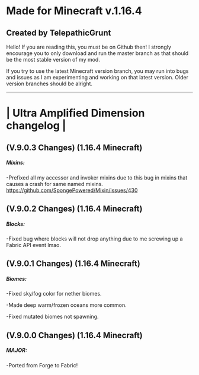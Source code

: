 # Made for Minecraft v.1.16.4

## Created by TelepathicGrunt



Hello! If you are reading this, you must be on Github then! I strongly encourage you to only download and run the master branch as that should be the most stable version of my mod. 

If you try to use the latest Minecraft version branch, you may run into bugs and issues as I am experimenting and working on that latest version. Older version branches should be alright.

---------------------------------------
# | Ultra Amplified Dimension changelog |

## (V.9.0.3 Changes) (1.16.4 Minecraft)

##### Mixins:

-Prefixed all my accessor and invoker mixins due to this bug in mixins that causes a crash for same named mixins.
 https://github.com/SpongePowered/Mixin/issues/430
 
 
## (V.9.0.2 Changes) (1.16.4 Minecraft)

##### Blocks:
-Fixed bug where blocks will not drop anything due to me screwing up a Fabric API event lmao.


## (V.9.0.1 Changes) (1.16.4 Minecraft)

##### Biomes:
-Fixed sky/fog color for nether biomes.

-Made deep warm/frozen oceans more common.

-Fixed mutated biomes not spawning.


## (V.9.0.0 Changes) (1.16.4 Minecraft)

##### MAJOR:

-Ported from Forge to Fabric!


